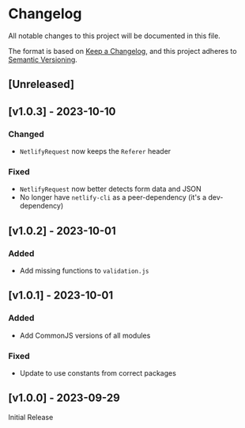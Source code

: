# Changelog
All notable changes to this project will be documented in this file.

The format is based on [Keep a Changelog](https://keepachangelog.com/en/1.0.0/),
and this project adheres to [Semantic Versioning](https://semver.org/spec/v2.0.0.html).

## [Unreleased]

## [v1.0.3] - 2023-10-10

### Changed
- `NetlifyRequest` now keeps the `Referer` header

### Fixed
- `NetlifyRequest` now better detects form data and JSON
- No longer have `netlify-cli` as a peer-dependency (it's a dev-dependency)

## [v1.0.2] - 2023-10-01

### Added
- Add missing functions to `validation.js`

## [v1.0.1] - 2023-10-01

### Added
- Add CommonJS versions of all modules

### Fixed
- Update to use constants from correct packages

## [v1.0.0] - 2023-09-29

Initial Release
